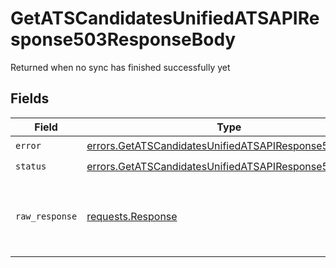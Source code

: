 # GetATSCandidatesUnifiedATSAPIResponse503ResponseBody

Returned when no sync has finished successfully yet


## Fields

| Field                                                                                                                          | Type                                                                                                                           | Required                                                                                                                       | Description                                                                                                                    |
| ------------------------------------------------------------------------------------------------------------------------------ | ------------------------------------------------------------------------------------------------------------------------------ | ------------------------------------------------------------------------------------------------------------------------------ | ------------------------------------------------------------------------------------------------------------------------------ |
| `error`                                                                                                                        | [errors.GetATSCandidatesUnifiedATSAPIResponse503Error](../../models/errors/getatscandidatesunifiedatsapiresponse503error.md)   | :heavy_check_mark:                                                                                                             | N/A                                                                                                                            |
| `status`                                                                                                                       | [errors.GetATSCandidatesUnifiedATSAPIResponse503Status](../../models/errors/getatscandidatesunifiedatsapiresponse503status.md) | :heavy_check_mark:                                                                                                             | N/A                                                                                                                            |
| `raw_response`                                                                                                                 | [requests.Response](https://requests.readthedocs.io/en/latest/api/#requests.Response)                                          | :heavy_minus_sign:                                                                                                             | Raw HTTP response; suitable for custom response parsing                                                                        |